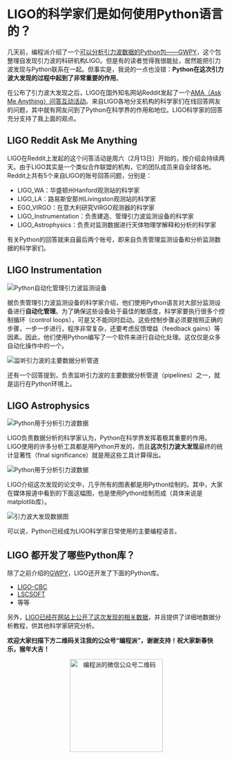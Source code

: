# LIGO的科学家们是如何使用Python语言的？

几天前，编程派介绍了一个[可以分析引力波数据的Python包——GWPY](http://codingpy.com/article/gwpy-ligo-analyze-gravitational-waves-data/)，这个包整理自发现引力波的科研机构LIGO。但是有的读者觉得我很能扯，居然能把引力波发现与Python联系在一起。但事实是，我说的一点也没错：**Python在这次引力波大发现的过程中起到了非常重要的作用**。

在公布了引力波大发现之后，LIGO在国外知名网站Reddit发起了一个[AMA（Ask Me Anything）问答互动活动](https://www.reddit.com/r/IAmA/comments/45g8qu/we_are_the_ligo_scientific_collaboration_and_we/czxnlux)。来自LIGO各地分支机构的科学家们在线回答网友的问题，其中就有网友问到了Python在科学界的作用和地位。LIGO科学家的回答充分支持了我上面的观点。

## LIGO Reddit Ask Me Anything

LIGO在Reddit上发起的这个问答活动是周六（2月13日）开始的，按介绍会持续两天。由于LIGO其实是一个类似合作联盟的机构，它的团队成员来自全球各地。Reddit上共有5个来自LIGO的账号回答问题，分别是：

- LIGO_WA：华盛顿州Hanford观测站的科学家
- LIGO_LA：路易斯安那州Livingston观测站的科学家
- EGO_VIRGO：在意大利研究VIRGO观测器的科学家
- LIGO_Instrumentation：负责建造、管理引力波监测设备的科学家
- LIGO_Astrophysics：负责对监测数据进行天体物理学解释和分析的科学家

有关Python的回答就来自最后两个账号，即来自负责管理监测设备和分析监测数据的科学家们。

## LIGO Instrumentation

![Python自动化管理引力波监测设备](http://ww2.sinaimg.cn/mw690/006faQNTgw1f0yziyiz3xj31bo0b4jwh.jpg)

据负责管理引力波监测设备的科学家介绍，他们使用Python语言对大部分监测设备进行**自动化管理**。为了确保这些设备处于最佳的敏感度，科学家要执行很多个控制循环（control loops），可是又不能同时启动。这些控制步骤必须要按照正确的步骤，一步一步进行，程序非常复杂，还要考虑反馈增益（feedback gains）等因素。因此，他们使用Python编写了一个软件来进行自动化处理。这仅仅是众多自动化操作中的一个。

![监听引力波的主要数据分析管道](http://ww1.sinaimg.cn/mw690/006faQNTgw1f0yziyuyh0j31ao07842d.jpg)

还有一个回答提到，负责监听引力波的主要数据分析管道（pipelines）之一，就是运行在Python环境上。

## LIGO Astrophysics

![Python用于分析引力波数据](http://ww4.sinaimg.cn/mw690/006faQNTgw1f0yzizrehij31au07yq5z.jpg)

LIGO负责数据分析的科学家认为，Python在科学界发挥着极其重要的作用。LIGO使用的许多分析工具都是用Python开发的，而且**这次引力波大发现**最终的统计显著性（final significance）就是用这些工具计算得出。

![Python用于分析引力波数据](http://ww4.sinaimg.cn/mw690/006faQNTgw1f0yzizrehij31au07yq5z.jpg)

LIGO介绍这次发现的论文中，几乎所有的图表都是用Python绘制的。其中，大家在媒体报道中看到的下面这幅图，也是使用Python绘制而成（具体来说是matplotlib库）。

![引力波大发现数据图](http://ww4.sinaimg.cn/mw690/006faQNTgw1f0yziy8am8j30b407djst.jpg)

可以说，Python已经成为LIGO科学家日常使用的主要编程语言。

## LIGO 都开发了哪些Python库？

除了之前介绍的[GWPY](http://codingpy.com/article/gwpy-ligo-analyze-gravitational-waves-data/)，LIGO还开发了下面的Python库。

- [LIGO-CBC](https://github.com/ligo-cbc)
- [LSCSOFT](https://github.com/lscsoft)
- 等等

另外，[LIGO已经在网站上公开了这次发现的相关数据](https://losc.ligo.org/events/GW150914/)，并且提供了详细地数据分析教程，供其他科学家研究分析。

**欢迎大家扫描下方二维码关注我的公众号“编程派”，谢谢支持！祝大家新春快乐，猴年大吉！**

<p style="text-align:center">
    <img src="http://codingpy.com/static/images/wechat-of-codingpy.jpg" alt="编程派的微信公众号二维码" style="width:215px;height:215px">
</p>